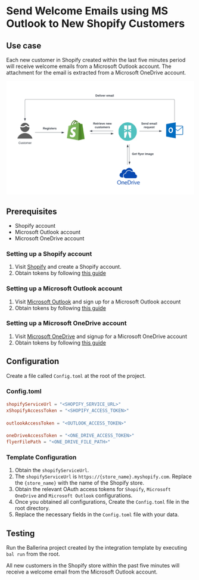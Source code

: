 # Send Welcome Emails using MS Outlook to New Shopify Customers

## Use case
Each new customer in Shopify created within the last five minutes period will receive welcome emails 
from a Microsoft Outlook account. The attachment for the email is extracted from a Microsoft OneDrive account.

![Flow diagram](/shopify-new-customers-to-outlook-mail/docs/images/flow.png)

## Prerequisites
* Shopify account
* Microsoft Outlook account
* Microsoft OneDrive account

### Setting up a Shopify account
1. Visit [Shopify](https://www.shopify.com) and create a Shopify account.
2. Obtain tokens by following [this guide](https://help.shopify.com/en/manual/apps/custom-apps)

### Setting up a Microsoft Outlook account
1. Visit [Microsoft Outlook](https://outlook.live.com/owa/) and sign up for a Microsoft Outlook account
2. Obtain tokens by following [this guide](https://docs.microsoft.com/en-us/graph/auth-v2-user#authentication-and-authorization-steps) 

### Setting up a Microsoft OneDrive account
1. Visit [Microsoft OneDrive](https://www.microsoft.com/en-ww/microsoft-365/onedrive/online-cloud-storage) and signup for a Microsoft OneDrive account
2. Obtain tokens by following [this guide](https://docs.microsoft.com/en-us/graph/auth-v2-user#authentication-and-authorization-steps)

## Configuration
Create a file called `Config.toml` at the root of the project.

### Config.toml 
```toml
shopifyServiceUrl = "<SHOPIFY_SERVICE_URL>"
xShopifyAccessToken = "<SHOPIFY_ACCESS_TOKEN>"

outlookAccessToken = "<OUTLOOK_ACCESS_TOKEN>"

oneDriveAccessToken = "<ONE_DRIVE_ACCESS_TOKEN>"
flyerFilePath = "<ONE_DRIVE_FILE_PATH>"
```

### Template Configuration
1. Obtain the `shopifyServiceUrl`. 
2. The `shopifyServiceUrl` is `https://{store_name}.myshopify.com`. Replace the `{store_name}` with the name of the Shopify store.
3. Obtain the relevant OAuth access tokens for `Shopify`, `Microsoft OneDrive` and `Microsoft Outlook` configurations.
4. Once you obtained all configurations, Create the `Config.toml` file in the root directory.
5. Replace the necessary fields in the `Config.toml` file with your data.

## Testing
Run the Ballerina project created by the integration template by executing `bal run` from the root.

All new customers in the Shopify store within the past five minutes will receive a welcome email from the Microsoft Outlook account.
